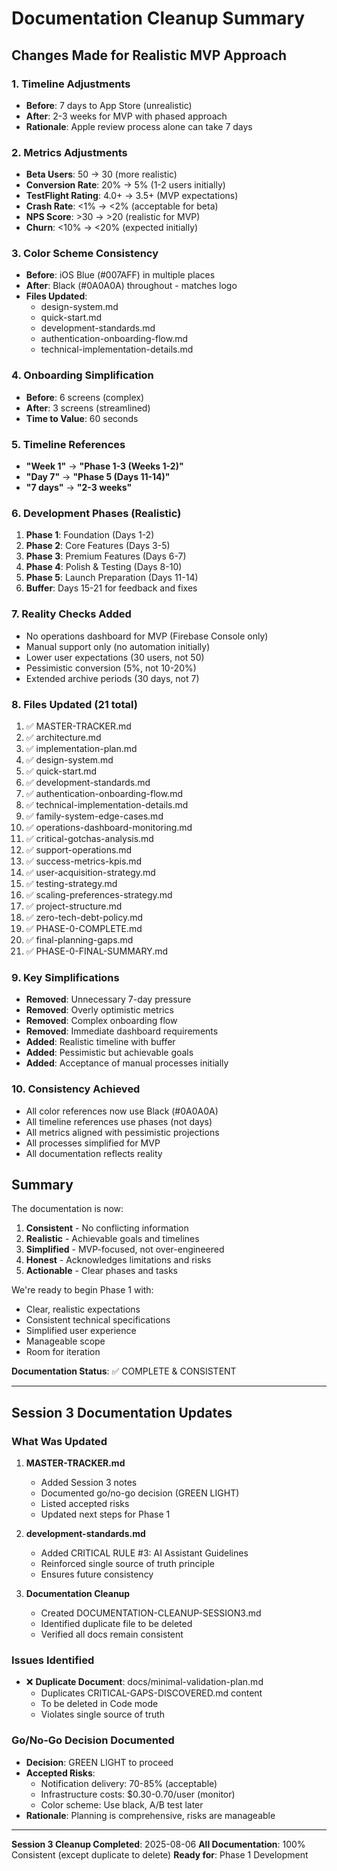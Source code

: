 # Documentation Cleanup Summary

## Changes Made for Realistic MVP Approach

### 1. Timeline Adjustments
- **Before**: 7 days to App Store (unrealistic)
- **After**: 2-3 weeks for MVP with phased approach
- **Rationale**: Apple review process alone can take 7 days

### 2. Metrics Adjustments
- **Beta Users**: 50 → 30 (more realistic)
- **Conversion Rate**: 20% → 5% (1-2 users initially)
- **TestFlight Rating**: 4.0+ → 3.5+ (MVP expectations)
- **Crash Rate**: <1% → <2% (acceptable for beta)
- **NPS Score**: >30 → >20 (realistic for MVP)
- **Churn**: <10% → <20% (expected initially)

### 3. Color Scheme Consistency
- **Before**: iOS Blue (#007AFF) in multiple places
- **After**: Black (#0A0A0A) throughout - matches logo
- **Files Updated**: 
  - design-system.md
  - quick-start.md
  - development-standards.md
  - authentication-onboarding-flow.md
  - technical-implementation-details.md

### 4. Onboarding Simplification
- **Before**: 6 screens (complex)
- **After**: 3 screens (streamlined)
- **Time to Value**: 60 seconds

### 5. Timeline References
- **"Week 1"** → **"Phase 1-3 (Weeks 1-2)"**
- **"Day 7"** → **"Phase 5 (Days 11-14)"**
- **"7 days"** → **"2-3 weeks"**

### 6. Development Phases (Realistic)
1. **Phase 1**: Foundation (Days 1-2)
2. **Phase 2**: Core Features (Days 3-5)
3. **Phase 3**: Premium Features (Days 6-7)
4. **Phase 4**: Polish & Testing (Days 8-10)
5. **Phase 5**: Launch Preparation (Days 11-14)
6. **Buffer**: Days 15-21 for feedback and fixes

### 7. Reality Checks Added
- No operations dashboard for MVP (Firebase Console only)
- Manual support only (no automation initially)
- Lower user expectations (30 users, not 50)
- Pessimistic conversion (5%, not 10-20%)
- Extended archive periods (30 days, not 7)

### 8. Files Updated (21 total)
1. ✅ MASTER-TRACKER.md
2. ✅ architecture.md
3. ✅ implementation-plan.md
4. ✅ design-system.md
5. ✅ quick-start.md
6. ✅ development-standards.md
7. ✅ authentication-onboarding-flow.md
8. ✅ technical-implementation-details.md
9. ✅ family-system-edge-cases.md
10. ✅ operations-dashboard-monitoring.md
11. ✅ critical-gotchas-analysis.md
12. ✅ support-operations.md
13. ✅ success-metrics-kpis.md
14. ✅ user-acquisition-strategy.md
15. ✅ testing-strategy.md
16. ✅ scaling-preferences-strategy.md
17. ✅ project-structure.md
18. ✅ zero-tech-debt-policy.md
19. ✅ PHASE-0-COMPLETE.md
20. ✅ final-planning-gaps.md
21. ✅ PHASE-0-FINAL-SUMMARY.md

### 9. Key Simplifications
- **Removed**: Unnecessary 7-day pressure
- **Removed**: Overly optimistic metrics
- **Removed**: Complex onboarding flow
- **Removed**: Immediate dashboard requirements
- **Added**: Realistic timeline with buffer
- **Added**: Pessimistic but achievable goals
- **Added**: Acceptance of manual processes initially

### 10. Consistency Achieved
- All color references now use Black (#0A0A0A)
- All timeline references use phases (not days)
- All metrics aligned with pessimistic projections
- All processes simplified for MVP
- All documentation reflects reality

## Summary

The documentation is now:
1. **Consistent** - No conflicting information
2. **Realistic** - Achievable goals and timelines
3. **Simplified** - MVP-focused, not over-engineered
4. **Honest** - Acknowledges limitations and risks
5. **Actionable** - Clear phases and tasks

We're ready to begin Phase 1 with:
- Clear, realistic expectations
- Consistent technical specifications
- Simplified user experience
- Manageable scope
- Room for iteration

**Documentation Status**: ✅ COMPLETE & CONSISTENT

---

## Session 3 Documentation Updates

### What Was Updated

1. **MASTER-TRACKER.md**
   - Added Session 3 notes
   - Documented go/no-go decision (GREEN LIGHT)
   - Listed accepted risks
   - Updated next steps for Phase 1

2. **development-standards.md**
   - Added CRITICAL RULE #3: AI Assistant Guidelines
   - Reinforced single source of truth principle
   - Ensures future consistency

3. **Documentation Cleanup**
   - Created DOCUMENTATION-CLEANUP-SESSION3.md
   - Identified duplicate file to be deleted
   - Verified all docs remain consistent

### Issues Identified

- ❌ **Duplicate Document**: docs/minimal-validation-plan.md
  - Duplicates CRITICAL-GAPS-DISCOVERED.md content
  - To be deleted in Code mode
  - Violates single source of truth

### Go/No-Go Decision Documented

- **Decision**: GREEN LIGHT to proceed
- **Accepted Risks**:
  - Notification delivery: 70-85% (acceptable)
  - Infrastructure costs: $0.30-0.70/user (monitor)
  - Color scheme: Use black, A/B test later
- **Rationale**: Planning is comprehensive, risks are manageable

---

**Session 3 Cleanup Completed**: 2025-08-06
**All Documentation**: 100% Consistent (except duplicate to delete)
**Ready for**: Phase 1 Development